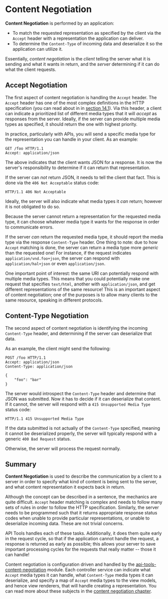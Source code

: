 Content Negotiation
===================

**Content Negotiation** is performed by an application:

- To match the requested representation as specified by the client via the `Accept` header with a
  representation the application can deliver.
- To determine the `Content-Type` of incoming data and deserialize it so the application can utilize
  it.

Essentially, _content negotiation_ is the _client_ telling the server what it is sending and what it
wants in return, and the _server_ determining if it can do what the client requests.

Accept Negotiation
------------------

The first aspect of content negotiation is handling the `Accept` header. The `Accept` header has one
of the most complex definitions in the HTTP specification (you can read about in in [section
14.1](http://www.w3.org/Protocols/rfc2616/rfc2616-sec14.html)). Via this header, a client can
indicate a prioritized list of different media types that it will _accept_ as responses from the
server. Ideally, if the server can provide multiple media types as specified, it should return the
one with highest priority.

In practice, particularly with APIs, you will send a specific media type for the representation you
can handle in your client. As an example:

```HTTP
GET /foo HTTP/1.1
Accept: application/json

```

The above indicates that the client wants JSON for a response. It is now the server's responsibility
to determine if it can return that representation.

If the server can _not_ return JSON, it needs to tell the client that fact. This is done via the
`406 Not Acceptable` status code:

```HTTP
HTTP/1.1 406 Not Acceptable
```

Ideally, the server will also indicate what media types it _can_ return; however it is not obligated
to do so.

Because the server cannot return a representation for the requested media type, it can choose
whatever media type it wants for the response in order to communicate errors.

If the server _can_ return the requested media type, it should report the media type via the
response `Content-Type` header. One thing to note: due to how `Accept` matching is done, the server
can return a media type more _generic_ than the requested one! For instance, if the request
indicates `application/vnd.foo+json`, the server can respond with `application/hal+json` or even
`application/json`.

One important point of interest: the same URI can potentially respond with multiple media types. This
means that you could potentially make one request that specifies `text/html`, another with
`application/json`, and get different representations of the same resource! This is an important
aspect of content negotiation; one of the purposes is to allow many clients to the same resource,
speaking in different protocols.

Content-Type Negotiation
------------------------

The second aspect of content negotiation is identifying the incoming `Content-Type` header, and
determining if the server can deserialize that data.

As an example, the client might send the following:

```HTTP
POST /foo HTTP/1.1
Accept: application/json
Content-Type: application/json

{
    "foo": "bar"
}
```

The server would introspect the `Content-Type` header and determine that JSON was submitted. Now it
has to decide if it can deserialize that content. If it cannot, the server will respond with a 
`415 Unsupported Media Type` status code:

```HTTP
HTTP/1.1 415 Unsupported Media Type
```

If the data submitted is not actually of the `Content-Type` specified, meaning it cannot be
deserialized properly, the server will typically respond with a generic `400 Bad Request` status.

Otherwise, the server will process the request normally.

Summary
-------

**Content Negotiation** is used to describe the communication by a client to a server in order to
specify what kind of content is being sent to the server, and what content representation it expects
back in return.

Although the concept can be described in a sentence, the mechanics are quite difficult. `Accept` header
matching is complex and needs to follow many sets of rules in order to follow the HTTP
specification. Similarly, the server needs to be programmed such that it returns appropriate
response status codes when unable to provide particular representations, or unable to deserialize
incoming data. These are not trivial concerns.

API Tools handles each of these tasks. Additionally, it does them quite early in the request cycle,
so that if the application cannot handle the request, a response is returned as early as possible;
this allows your server to save important processing cycles for the requests that really matter --
those it can handle!

Content negotiation is configuration driven and handled by the
[api-tools-content-negotiation](https://github.com/laminas-api-tools/api-tools-content-negotiation) module. Each controller
service can indicate what `Accept` media types it can handle, what `Content-Type` media types it can
deserialize, and specify a map of `Accept` media types to the view models, and hence view renderers,
that will handle creating a representation. You can read more about these subjects in the [content
negotiation chapter](/content-negotiation/index.md).
